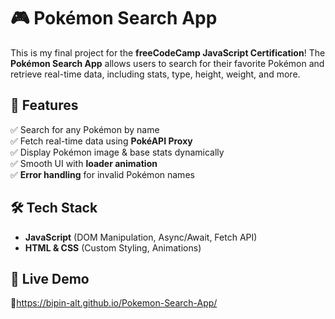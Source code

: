 # 🎮 Pokémon Search App  

This is my final project for the **freeCodeCamp JavaScript Certification**! The **Pokémon Search App** allows users to search for their favorite Pokémon and retrieve real-time data, including stats, type, height, weight, and more.  

## 🌟 Features  
✅ Search for any Pokémon by name  
✅ Fetch real-time data using **PokéAPI Proxy**  
✅ Display Pokémon image & base stats dynamically  
✅ Smooth UI with **loader animation**  
✅ **Error handling** for invalid Pokémon names  

## 🛠 Tech Stack  
- **JavaScript** (DOM Manipulation, Async/Await, Fetch API)  
- **HTML & CSS** (Custom Styling, Animations)  

## 🚀 Live Demo  
🔗https://bipin-alt.github.io/Pokemon-Search-App/ 

